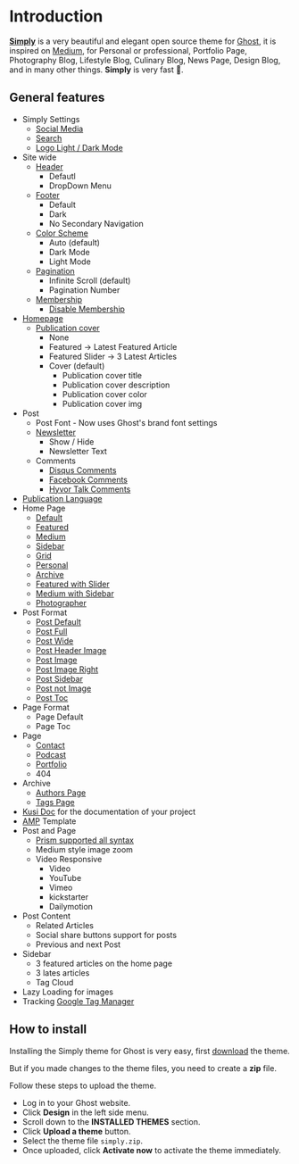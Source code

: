 # Introduction

**[Simply](https://github.com/godofredoninja/simply)** is a very beautiful and elegant open source theme for [Ghost](https://github.com/TryGhost/Ghost), it is inspired on [Medium](https://medium.com/), for Personal or professional, Portfolio Page, Photography Blog, Lifestyle Blog, Culinary Blog, News Page, Design Blog, and in many other things. **Simply** is very fast 🚀.

## General features

- Simply Settings
  - [Social Media](./settings.md#social-media)
  - [Search](./settings.md#search)
  - [Logo Light / Dark Mode](./settings.md/#logo-light--dark-mode)
- Site wide
  - [Header](./layouts.md/#header)
    - Defautl
    - DropDown Menu
  - [Footer](./layouts.md#footer)
    - Default
    - Dark
    - No Secondary Navigation
  - [Color Scheme](./settings.md#color-scheme)
    - Auto (default)
    - Dark Mode
    - Light Mode
  - [Pagination](./settings.md#pagination)
    - Infinite Scroll (default)
    - Pagination Number
  - [Membership](./members.md)
    - [Disable Membership](./members.md#disable-membership)
- [Homepage](./settings.md#homepage)
  - [Publication cover](./settings.md#homepage)
    - None
    - Featured -> Latest Featured Article
    - Featured Slider -> 3 Latest Articles
    - Cover (default)
      - Publication cover title
      - Publication cover description
      - Publication cover color
      - Publication cover img
- Post
  - Post Font - Now uses Ghost's brand font settings
  - [Newsletter](./settings.md#newsletter)
    - Show / Hide
    - Newsletter Text
  - Comments
    - [Disqus Comments](./settings.md#disquscomments)
    - [Facebook Comments](./settings.md#facebookcomments)
    - [Hyvor Talk Comments](./settings.md#hyvortalk)
- [Publication Language](./languages.md)
- Home Page
  - [Default](./home.md#default)
  - [Featured](./home.md#featured)
  - [Medium](./home.md#medium)
  - [Sidebar](./home.md#sidebar)
  - [Grid](./home.md#grid)
  - [Personal](./home.md#personal)
  - [Archive](./home.md#archive-page)
  - [Featured with Slider](./home.md#featured-with-slider)
  - [Medium with Sidebar](./home.md#medium-with-sidebar)
  - [Photographer](./home.md#photographer)
- Post Format
  - [Post Default](./post-format.md#post-default)
  - [Post Full](./post-format.md#post-full)
  - [Post Wide](./post-format.md#post-wide)
  - [Post Header Image](./post-format.md#post-header-image)
  - [Post Image](./post-format.md#post-image)
  - [Post Image Right](./post-format.md#post-image-right)
  - [Post Sidebar](./post-format.md#post-sidebar)
  - [Post not Image](./post-format.md#post-not-image)
  - [Post Toc](./post-format.md#post-toc)
- Page Format
  - Page Default
  - Page Toc
- Page
  - [Contact](./contact-page.md)
  - [Podcast](./podcast-page.md)
  - [Portfolio](./portfolio-page.md)
  - 404
- Archive
  - [Authors Page](./authors-and-tags-page.md#authors-page)
  - [Tags Page](./authors-and-tags-page.md#tags-page)
- [Kusi Doc](./kusi-doc.md) for the documentation of your project
- [AMP](https://github.com/godofredoninja/Hodor-AMP-Ghost) Template
- Post and Page
  - [Prism supported all syntax](https://prismjs.com/index.html#supported-languages)
  - Medium style image zoom
  - Video Responsive
    - Video
    - YouTube
    - Vimeo
    - kickstarter
    - Dailymotion
- Post Content
  - Related Articles
  - Social share buttons support for posts
  - Previous and next Post
- Sidebar
  - 3 featured articles on the home page
  - 3 lates articles
  - Tag Cloud
- Lazy Loading for images
- Tracking [Google Tag Manager](./tracking-google-tag-manager.md)

## How to install

Installing the Simply theme for Ghost is very easy, first [download](https://github.com/godofredoninja/simply/archive/master.zip) the theme.

But if you made changes to the theme files, you need to create a **zip** file.

Follow these steps to upload the theme.

- Log in to your Ghost website.
- Click **Design** in the left side menu.
- Scroll down to the **INSTALLED THEMES** section.
- Click **Upload a theme** button.
- Select the theme file `simply.zip`.
- Once uploaded, click **Activate now** to activate the theme immediately.
